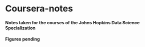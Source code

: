 # Coursera-notes
#### Notes taken for the courses of the Johns Hopkins Data Science Specialization
#### Figures pending

